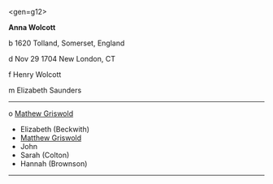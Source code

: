<gen=g12>

<b>Anna Wolcott</b>

b 1620 Tolland, Somerset, England

d Nov 29 1704 New London, CT

f Henry Wolcott

m Elizabeth Saunders

<hr>

o [Mathew Griswold](../g12/matthew_griswold_1615.md)

- Elizabeth (Beckwith)
- [Matthew Griswold](../g11/matthew_griswold_1652.md)
- John
- Sarah (Colton)
- Hannah (Brownson)

<hr>

